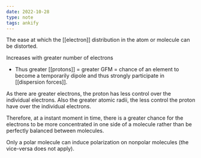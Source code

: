 ```yaml
---
date: 2022-10-28
type: note
tags: ankify
---
```


The ease at which the [[electron]] distribution in the atom or molecule can be distorted.

Increases with greater number of electrons
- Thus greater [[protons]] = greater GFM = chance of an element to become a temporarily dipole and thus strongly participate in [[dispersion forces]].

As there are greater electrons, the proton has less control over the individual electrons. Also the greater atomic radii, the less control the proton have over the individual electrons.

Therefore, at a instant moment in time, there is a greater chance for the electrons to be more concentrated in one side of a molecule rather than be perfectly balanced between molecules.

Only a polar molecule can induce polarization on nonpolar molecules (the vice-versa does not apply).
